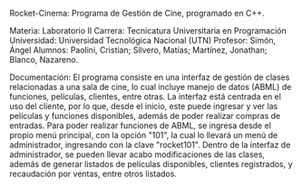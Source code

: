Rocket-Cinema: Programa de Gestión de Cine, programado en C++.

Materia: Laboratorio II
Carrera: Tecnicatura Universitaria en Programación
Universidad: Universidad Tecnológica Nacional (UTN)
Profesor: Simón, Ángel
Alumnos: Paolini, Cristian; Silvero, Matías; Martínez, Jonathan; Blanco, Nazareno.

Documentación: El programa consiste en una interfaz de gestión de clases relacionadas a una sala de cine, lo cual incluye manejo de datos (ABML) de funciones, películas, clientes, entre otras.
La interfaz está centrada en el uso del cliente, por lo que, desde el inicio, este puede ingresar y ver las películas y funciones disponibles, además de poder realizar compras de entradas.
Para poder realizar funciones de ABML, se ingresa desde el propio menú principal, con la opción "101", la cual lo llevará un menú de administrador, ingresando con la clave "rocket101".
Dentro de la interfaz de administrador, se pueden llevar acabo modificaciones de las clases, además de generar listados de películas disponibles, clientes registrados, y recaudación por ventas, entre otros listados. 

